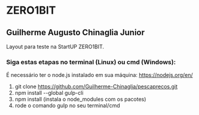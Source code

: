 # ZERO1BIT
## Guilherme Augusto Chinaglia Junior

Layout para teste na StartUP ZERO1BIT.

### Siga estas etapas no terminal (Linux) ou cmd (Windows):
<p>É necessário ter o node.js instalado em sua máquina: <a href="https://nodejs.org/en/">https://nodejs.org/en/</a>
</p>
	
1. git clone https://github.com/Guilherme-Chinaglia/pescaprecos.git
2. npm install --global gulp-cli
3. npm install (instala o node_modules com os pacotes)
4. rode o comando  gulp no seu terminal/cmd
